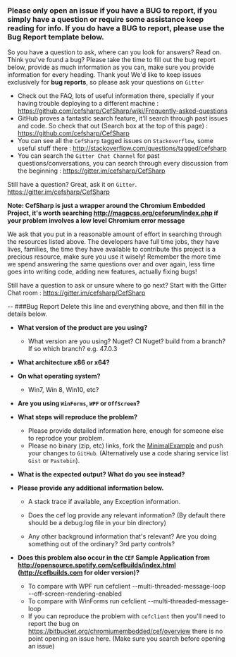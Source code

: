 ### Please only open an issue if you have a BUG to report, if you simply have a question or require some assistance keep reading for info. If you do have a BUG to report, please use the Bug Report template below.

So you have a question to ask, where can you look for answers? Read on. Think you've found a bug? Please take the time to fill out the bug report below, provide as much information as you can, make sure you provide information for every heading. Thank you! We'd like to keep issues exclusively for **bug reports**, so please ask your questions on `Gitter`

- Check out the FAQ, lots of useful information there, specially if your having trouble deploying to a different machine : https://github.com/cefsharp/CefSharp/wiki/Frequently-asked-questions
- GitHub proves a fantastic search feature, it'll search through past issues and code. So check that out (Search box at the top of this page) : https://github.com/cefsharp/CefSharp
- You can see all the `CefSharp` tagged issues on `Stackoverflow`, some useful stuff there : http://stackoverflow.com/questions/tagged/cefsharp
- You can search the `Gitter Chat Channel` for past questions/conversations, you can search through every discussion from the beginning : https://gitter.im/cefsharp/CefSharp

Still have a question? Great, ask it on `Gitter`. https://gitter.im/cefsharp/CefSharp

**Note: CefSharp is just a wrapper around the Chromium Embedded Project, it's worth searching http://magpcss.org/ceforum/index.php if your problem involves a low level Chromium error message**

We ask that you put in a reasonable amount of effort in searching through the resources listed above. The developers have full time jobs, they have lives, families, the time they have available to contribute this project is a precious resource, make sure you use it wisely! Remember the more time we spend answering the same questions over and over again, less time goes into writing code, adding new features, actually fixing bugs!

Still have a question to ask or unsure where to go next? Start with the Gitter Chat room : https://gitter.im/cefsharp/CefSharp

--
###Bug Report
Delete this line and everything above, and then fill in the details below.

- **What version of the product are you using?**
    - What version are you using? Nuget? CI Nuget? build from a branch? If so which branch?
e.g. 47.0.3

- **What architecture x86 or x64?**

- **On what operating system?**
    - Win7, Win 8, Win10, etc?

- **Are you using `WinForms`, `WPF` or `OffScreen`?**

- **What steps will reproduce the problem?**
    - Please provide detailed information here, enough for someone else to reprodce your problem.
    - Please no binary (zip, etc) links, fork the [MinimalExample](https://github.com/cefsharp/CefSharp.MinimalExample) and push your changes to `GitHub`. (Alternatively use a code sharing service list `Gist` or `Pastebin`).

- **What is the expected output? What do you see instead?**

- **Please provide any additional information below.**
    - A stack trace if available, any Exception information.

    - Does the cef log provide any relevant information? (By default there should be a debug.log file in your bin directory)

    - Any other background information that's relevant? Are you doing something out of the ordinary? 3rd party controls?

- **Does this problem also occur in the `CEF` Sample Application from http://opensource.spotify.com/cefbuilds/index.html (http://cefbuilds.com for older version)?**

    - To compare with WPF run cefclient --multi-threaded-message-loop --off-screen-rendering-enabled
    - To compare with WinForms run cefclient --multi-threaded-message-loop
    - If you can reproduce the problem with `cefclient` then you'll need to report the bug on https://bitbucket.org/chromiumembedded/cef/overview there is no point opening an issue here. (Make sure you search before opening an issue)
